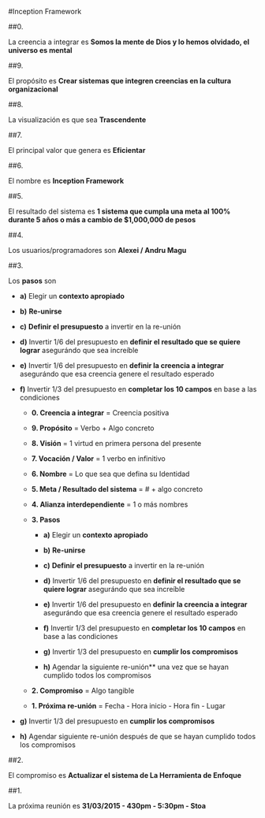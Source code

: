 #Inception Framework

##0. 

La creencia a integrar es **Somos la mente de Dios y lo hemos olvidado, el universo es mental**

##9. 

El propósito es **Crear sistemas que integren creencias en la cultura organizacional**
  
##8. 

La visualización es que sea **Trascendente**
  
##7. 

El principal valor que genera es **Eficientar**

##6. 

El nombre es **Inception Framework**
  
##5. 

El resultado del sistema es **1 sistema que cumpla una meta al 100% durante 5 años o más a cambio de $1,000,000 de pesos**
  
##4. 

Los usuarios/programadores son **Alexei / Andru Magu**
  
##3. 

Los **pasos** son	

- **a)** Elegir un **contexto apropiado**

- **b)** **Re-unirse**

- **c)** **Definir el presupuesto** a invertir en la re-unión

- **d)** Invertir 1/6 del presupuesto en **definir el resultado que se quiere lograr** asegurándo que sea increíble

- **e)** Invertir 1/6 del presupuesto en **definir la creencia a integrar** asegurándo que esa creencia genere el resultado esperado
  
- **f)** Invertir 1/3 del presupuesto en **completar los 10 campos** en base a las condiciones
  
  - **0. Creencia a integrar** = Creencia positiva
  
  - **9. Propósito** = Verbo + Algo concreto
  
  - **8. Visión** = 1 virtud en primera persona del presente

  - **7. Vocación / Valor** = 1 verbo en infinitivo
  
  - **6. Nombre** = Lo que sea que defina su Identidad
  
  - **5. Meta / Resultado del sistema** = # + algo concreto
  
  - **4. Alianza interdependiente** = 1 o más nombres
  
  - **3. Pasos**
  
    - **a)** Elegir un **contexto apropiado**
    
    - **b)** **Re-unirse**
    
    - **c)** **Definir el presupuesto** a invertir en la re-unión
    
    - **d)** Invertir 1/6 del presupuesto en **definir el resultado que se quiere lograr** asegurándo que sea increíble
  
    - **e)** Invertir 1/6 del presupuesto en **definir la creencia a integrar** asegurándo que esa creencia genere el resultado esperado
    
    - **f)** Invertir 1/3 del presupuesto en **completar los 10 campos** en base a las condiciones
    
    - **g)** Invertir 1/3 del presupuesto en **cumplir los compromisos**
     
    - **h)** Agendar la siguiente re-unión** una vez que se hayan cumplido todos los compromisos
    
  
  - **2. Compromiso** = Algo tangible
  
  - **1. Próxima re-unión** = Fecha - Hora inicio - Hora fin - Lugar

- **g)** Invertir 1/3 del presupuesto en **cumplir los compromisos**

- **h)** Agendar siguiente re-unión después de que se hayan cumplido todos los compromisos

##2. 

El compromiso es **Actualizar el sistema de La Herramienta de Enfoque**

##1.

La próxima reunión es **31/03/2015 - 430pm - 5:30pm - Stoa**
